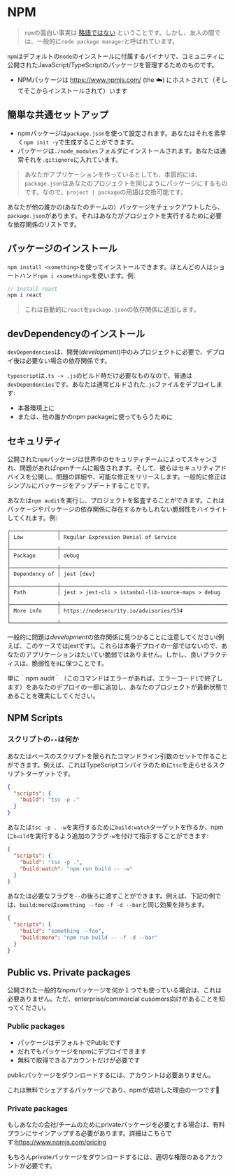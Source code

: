 # NPM 

> `npm`の面白い事実は [略語ではない](https://twitter.com/npmjs/status/347057301401763840) ということです。しかし、友人の間では、一般的に`node package manager`と呼ばれています。

`npm`はデフォルトの`node`のインストールに付属するバイナリで、コミュニティに公開されたJavaScript/TypeScriptのパッケージを管理するためのものです。

* NPMパッケージは https://www.npmjs.com/ (the ☁️) にホストされて（そしてそこからインストールされて）います

## 簡単な共通セットアップ

* npmパッケージは`package.json`を使って設定されます。あなたはそれを素早く`npm init -y`で生成することができます。
* パッケージは`./node_modules`フォルダにインストールされます。あなたは通常それを`.gitignore`に入れています。

> あなたがアプリケーションを作っているとしても、本質的には、`package.json`はあなたのプロジェクトを同じようにパッケージにするものです。なので、`project | package`の用語は交換可能です。

あなたが他の誰かの(あなたのチームの）パッケージをチェックアウトしたら、`package.json`があります。それはあなたがプロジェクトを実行するために必要な依存関係のリストです。
 
## パッケージのインストール
`npm install <something>`を使ってインストールできます。ほとんどの人はショートハンド`npm i <something>`を使います。例:

```ts
// Install react
npm i react
```

> これは自動的に`react`を`package.json`の依存関係に追加します。

## devDependencyのインストール
`devDependencies`は、開発(*development*)中のみプロジェクトに必要で、デプロイ後は必要ない場合の依存関係です。

`typescript`は`.ts -> .js`のビルド時だけ必要なものなので、普通は`devDependencies`です。あなたは通常ビルドされた`.js`ファイルをデプロイします:

* 本番環境上に
* または、他の誰かのnpm packageに使ってもらうために

## セキュリティ
公開された`npm`パッケージは世界中のセキュリティチームによってスキャンされ、問題があればnpmチームに報告されます。そして、彼らはセキュリティアドバイスを公開し、問題の詳細や、可能な修正をリリースします。一般的に修正はシンプルにパッケージをアップデートすることです。

あなたは`npm audit`を実行し、プロジェクトを監査することができます。これはパッケージやパッケージの依存関係に存在するかもしれない脆弱性をハイライトしてくれます。例:

```
┌───────────────┬──────────────────────────────────────────────────────────────┐
│ Low           │ Regular Expression Denial of Service                         │
├───────────────┼──────────────────────────────────────────────────────────────┤
│ Package       │ debug                                                        │
├───────────────┼──────────────────────────────────────────────────────────────┤
│ Dependency of │ jest [dev]                                                   │
├───────────────┼──────────────────────────────────────────────────────────────┤
│ Path          │ jest > jest-cli > istanbul-lib-source-maps > debug           │
├───────────────┼──────────────────────────────────────────────────────────────┤
│ More info     │ https://nodesecurity.io/advisories/534                       │
└───────────────┴──────────────────────────────────────────────────────────────┘
```
一般的に問題は*development*の依存関係に見つかることに注意してください(例えば、このケースではjestです)。これらは本番デプロイの一部ではないので、あなたのアプリケーションはたいてい脆弱ではありません。しかし、良いプラクティスは、脆弱性を`0`に保つことです。

単に｀npm audit｀（このコマンドはエラーがあれば、エラーコード`1`で終了します）をあなたのデプロイの一部に追加し、あなたのプロジェクトが最新状態であることを確実にしてください。

## NPM Scripts 

### スクリプトの`--`は何か
あなたはベースのスクリプトを限られたコマンドライン引数のセットで作ることができます。例えば、これはTypeScriptコンパイラのために`tsc`を走らせるスクリプトターゲットです。

```json
{
  "scripts": {
    "build": "tsc -p ."
  }
}
```

あなたは`tsc -p . -w`を実行するために`build:watch`ターゲットを作るか、npmに`build`を実行するよう追加のフラグ`-w`を付けて指示することができます:

```json
{
  "scripts": {
    "build": "tsc -p .",
    "build:watch": "npm run build -- -w"
  }
}
```
あなたは必要なフラグを`--`の後ろに渡すことができます。例えば、下記の例では、`build:more`は`something --foo -f -d --bar`と同じ効果を持ちます。

```json
{
  "scripts": {
    "build": "something --foo",
    "build:more": "npm run build -- -f -d --bar"
  }
}
```

## Public vs. Private packages
公開された一般的なnpmパッケージを何か１つでも使っている場合は、これは必要ありません。ただ、enterprise/commercial cusomers向けがあることを知ってください。

### Public packages
* パッケージはデフォルトでPublicです 
* だれでもパッケージをnpmにデプロイできます
* 無料で取得できるアカウントだけが必要です
 
publicパッケージをダウンロードするには、アカウントは必要ありません。

これは無料でシェアするパッケージであり、npmが成功した理由の一つです🌹

### Private packages 
もしあなたの会社/チームのためにprivateパッケージを必要とする場合は、有料プランにサインアップする必要があります。詳細はこちらです:https://www.npmjs.com/pricing

もちろんprivateパッケージをダウンロードするには、適切な権限のあるアカウントが必要です。
